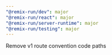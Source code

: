 ```yaml
---
"@remix-run/dev": major
"@remix-run/react": major
"@remix-run/server-runtime": major
"@remix-run/testing": major
---
```


Remove v1 route convention code paths
